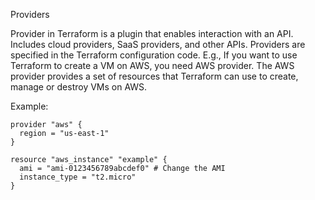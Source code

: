 Providers

Provider in Terraform is a plugin that enables interaction with an API. Includes cloud providers, SaaS providers, and other APIs. Providers are specified in the Terraform configuration code.
E.g., If you want to use Terraform to create a VM on AWS, you need AWS provider. The AWS provider provides a set of resources that Terraform can use to create, manage or destroy VMs on AWS.

Example:
```
provider "aws" {
  region = "us-east-1"
}

resource "aws_instance" "example" {
  ami = "ami-0123456789abcdef0" # Change the AMI 
  instance_type = "t2.micro"
}
```
